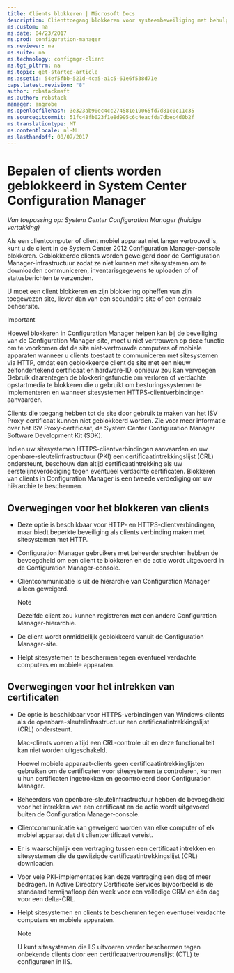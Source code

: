 ```yaml
---
title: Clients blokkeren | Microsoft Docs
description: Clienttoegang blokkeren voor systeembeveiliging met behulp van System Center Configuration Manager.
ms.custom: na
ms.date: 04/23/2017
ms.prod: configuration-manager
ms.reviewer: na
ms.suite: na
ms.technology: configmgr-client
ms.tgt_pltfrm: na
ms.topic: get-started-article
ms.assetid: 54ef5fbb-521d-4ca5-a1c5-61e6f538d71e
caps.latest.revision: "8"
author: robstackmsft
ms.author: robstack
manager: angrobe
ms.openlocfilehash: 3e323ab90ec4cc274581e19065fd7d81c0c11c35
ms.sourcegitcommit: 51fc48fb023f1e8d995c6c4eacfda7dbec4d0b2f
ms.translationtype: MT
ms.contentlocale: nl-NL
ms.lasthandoff: 08/07/2017
---
```

# <a name="determine-whether-to-block-clients-in-system-center-configuration-manager"></a>Bepalen of clients worden geblokkeerd in System Center Configuration Manager

*Van toepassing op: System Center Configuration Manager (huidige vertakking)*

Als een clientcomputer of client mobiel apparaat niet langer vertrouwd is, kunt u de client in de System Center 2012 Configuration Manager-console blokkeren. Geblokkeerde clients worden geweigerd door de Configuration Manager-infrastructuur zodat ze niet kunnen met sitesystemen om te downloaden communiceren, inventarisgegevens te uploaden of of statusberichten te verzenden.  

 U moet een client blokkeren en zijn blokkering opheffen van zijn toegewezen site, liever dan van een secundaire site of een centrale beheersite.  

> [!IMPORTANT]  
>  Hoewel blokkeren in Configuration Manager helpen kan bij de beveiliging van de Configuration Manager-site, moet u niet vertrouwen op deze functie om te voorkomen dat de site niet-vertrouwde computers of mobiele apparaten wanneer u clients toestaat te communiceren met sitesystemen via HTTP, omdat een geblokkeerde client de site met een nieuw zelfondertekend certificaat en hardware-ID. opnieuw zou kan vervoegen Gebruik daarentegen de blokkeringsfunctie om verloren of verdachte opstartmedia te blokkeren die u gebruikt om besturingssystemen te implementeren en wanneer sitesystemen HTTPS-clientverbindingen aanvaarden.  

 Clients die toegang hebben tot de site door gebruik te maken van het ISV Proxy-certificaat kunnen niet geblokkeerd worden. Zie voor meer informatie over het ISV Proxy-certificaat, de System Center Configuration Manager Software Development Kit (SDK).  

 Indien uw sitesystemen HTTPS-clientverbindingen aanvaarden en uw openbare-sleutelinfrastructuur (PKI) een certificaatintrekkingslijst (CRL) ondersteunt, beschouw dan altijd certificaatintrekking als uw eerstelijnsverdediging tegen eventueel verdachte certificaten. Blokkeren van clients in Configuration Manager is een tweede verdediging om uw hiërarchie te beschermen.  

##  <a name="BKMK_Block_vs_CRL"></a> Overwegingen voor het blokkeren van clients  

-   Deze optie is beschikbaar voor HTTP- en HTTPS-clientverbindingen, maar biedt beperkte beveiliging als clients verbinding maken met sitesystemen met HTTP.  

-   Configuration Manager gebruikers met beheerdersrechten hebben de bevoegdheid om een client te blokkeren en de actie wordt uitgevoerd in de Configuration Manager-console.  

-   Clientcommunicatie is uit de hiërarchie van Configuration Manager alleen geweigerd.  

    > [!NOTE]  
    >  Dezelfde client zou kunnen registreren met een andere Configuration Manager-hiërarchie.  

-   De client wordt onmiddellijk geblokkeerd vanuit de Configuration Manager-site.  

-   Helpt sitesystemen te beschermen tegen eventueel verdachte computers en mobiele apparaten.  

## <a name="considerations-for-using-certificate-revocation"></a>Overwegingen voor het intrekken van certificaten  

-   De optie is beschikbaar voor HTTPS-verbindingen van Windows-clients als de openbare-sleutelinfrastructuur een certificaatintrekkingslijst (CRL) ondersteunt.  

     Mac-clients voeren altijd een CRL-controle uit en deze functionaliteit kan niet worden uitgeschakeld.  

     Hoewel mobiele apparaat-clients geen certificaatintrekkinglijsten gebruiken om de certificaten voor sitesystemen te controleren, kunnen u hun certificaten ingetrokken en gecontroleerd door Configuration Manager.  

-   Beheerders van openbare-sleutelinfrastructuur hebben de bevoegdheid voor het intrekken van een certificaat en de actie wordt uitgevoerd buiten de Configuration Manager-console.  

-   Clientcommunicatie kan geweigerd worden van elke computer of elk mobiel apparaat dat dit clientcertificaat vereist.  

-   Er is waarschijnlijk een vertraging tussen een certificaat intrekken en sitesystemen die de gewijzigde certificaatintrekkingslijst (CRL) downloaden.  

-   Voor vele PKI-implementaties kan deze vertraging een dag of meer bedragen. In Active Directory Certificate Services bijvoorbeeld is de standaard termijnafloop één week voor een volledige CRM en één dag voor een delta-CRL.  

-   Helpt sitesystemen en clients te beschermen tegen eventueel verdachte computers en mobiele apparaten.  

    > [!NOTE]  
    >  U kunt sitesystemen die IIS uitvoeren verder beschermen tegen onbekende clients door een certificaatvertrouwenslijst (CTL) te configureren in IIS.  
